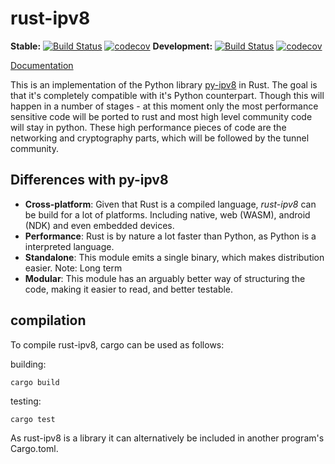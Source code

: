 # rust-ipv8

**Stable:**
[![Build Status](https://travis-ci.org/ip-v8/rust-ipv8.svg?branch=master)](https://travis-ci.org/ip-v8/rust-ipv8)
[![codecov](https://codecov.io/gh/ip-v8/rust-ipv8/branch/master/graph/badge.svg)](https://codecov.io/gh/ip-v8/rust-ipv8)
**Development:**
[![Build Status](https://travis-ci.org/ip-v8/rust-ipv8.svg?branch=develop)](https://travis-ci.org/ip-v8/rust-ipv8)
[![codecov](https://codecov.io/gh/ip-v8/rust-ipv8/branch/develop/graph/badge.svg)](https://codecov.io/gh/ip-v8/rust-ipv8)

[Documentation](https://ip-v8.github.io/rust-ipv8/ipv8)

This is an implementation of the Python library [py-ipv8](https://github.com/Tribler/py-ipv8) in Rust. The goal is that it's completely compatible with it's Python counterpart. Though this will happen in a number of stages - at this moment only the most performance sensitive code will be ported to rust and most high level community code will stay in python. These high performance pieces of code are the networking and cryptography parts, which will be followed by the tunnel community.

## Differences with py-ipv8

- **Cross-platform**: Given that Rust is a compiled language, _rust-ipv8_ can be build for a lot of platforms. Including native, web (WASM), android (NDK) and even embedded devices.
- **Performance**: Rust is by nature a lot faster than Python, as Python is a interpreted language.
- **Standalone**: This module emits a single binary, which makes distribution easier. Note: Long term
- **Modular**: This module has an arguably better way of structuring the code, making it easier to read, and better testable.

## compilation

To compile rust-ipv8, cargo can be used as follows:

building:
```
cargo build
```
testing:
```
cargo test
```

As rust-ipv8 is a library it can alternatively be included in another program's Cargo.toml.




